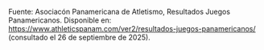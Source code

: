 Fuente: Asociacón Panamericana de Atletismo, Resultados Juegos Panamericanos. Disponible en: https://www.athleticspanam.com/ver2/resultados-juegos-panamericanos/  (consultado el 26 de septiembre de 2025).